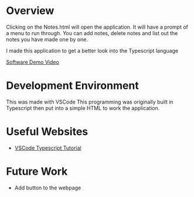 # Overview

Clicking on the Notes.html will open the application. It will have a prompt of a menu to run through. You can add notes, delete notes and list out the notes you have made one by one. 

I made this application to get a better look into the Typescript language

[Software Demo Video](https://youtu.be/WrFe8ttEhVc)

# Development Environment

This was made with VSCode
This programming was originally built in Typescript then put into a simple HTML to work the application.

# Useful Websites

- [VSCode Typescript Tutorial](https://code.visualstudio.com/docs/typescript/typescript-tutorial)

# Future Work

- Add button to the webpage